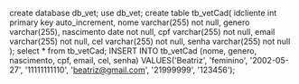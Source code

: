 create database db_vet;
use db_vet;
create table tb_vetCad(
  idcliente int primary key auto_increment,
  nome varchar(255) not null,
  genero varchar(255),
  nascimento date not null,
  cpf varchar(255) not null,
  email varchar(255) not null, 
  cel varchar(255) not null,
  senha varchar(255) not null
);
select * from tb_vetCad; 
INSERT INTO tb_vetCad (nome, genero, nascimento, cpf, email, cel, senha) VALUES('Beatriz', 'feminino', '2002-05-27', '11111111110', 'beatriz@gmail.com', '21999999', '123456');